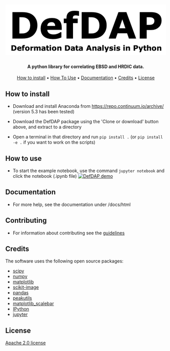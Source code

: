 <h1 align="center">
  <img src="docs/source/_static/logo.png">
</h1>

<h4 align="center">A python library for correlating EBSD and HRDIC data.</h4>

<p align="center">
  <a href="#how-to-install">How to install</a> •
  <a href="#how-to-use">How To Use</a> •
  <a href="#documentation">Documentation</a> •
  <a href="#credits">Credits</a> •
  <a href="#license">License</a>
</p>




## How to install

- Download and install Anaconda from https://repo.continuum.io/archive/ (version 5.3 has been tested)

- Download the DefDAP package using the 'Clone or download' button above, and extract to a directory

- Open a terminal in that directory and run `pip install .` (or `pip install -e .` if you want to work on the scripts)

## How to use

- To start the example notebook, use the command `jupyter notebook` and click the notebook (.ipynb file)
[![DefDAP demo](http://img.youtube.com/vi/JIbc7F-nFSQ/0.jpg)](http://www.youtube.com/watch?v=JIbc7F-nFSQ "DefDAP demo")

## Documentation

- For more help, see the documentation under /docs/html

## Contributing

- For information about contributing see the [guidelines](/docs/contributing.md)

## Credits

The software uses the following open source packages:

- [scipy](http://scipy.org/)
- [numpy](http://numpy.org/)
- [matplotlib](http://matplotlib.org/)
- [scikit-image](http://scikit-image.org/)
- [pandas](http://pandas.pydata.org)
- [peakutils](https://peakutils.readthedocs.io/en/latest/)
- [matplotlib_scalebar](https://pypi.org/project/matplotlib-scalebar/)
- [IPython](https://ipython.org/)
- [jupyter](https://jupyter.org/)

## License

[Apache 2.0 license](/LICENSE)
